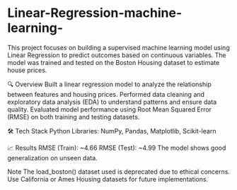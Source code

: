 # Linear-Regression-machine-learning-

This project focuses on building a supervised machine learning model using Linear Regression to predict outcomes based on continuous variables. The model was trained and tested on the Boston Housing dataset to estimate house prices.

🔍 Overview
Built a linear regression model to analyze the relationship between features and housing prices.
Performed data cleaning and exploratory data analysis (EDA) to understand patterns and ensure data quality.
Evaluated model performance using Root Mean Squared Error (RMSE) on both training and testing datasets.

🛠️ Tech Stack
Python
Libraries: NumPy, Pandas, Matplotlib, Scikit-learn

📈 Results
RMSE (Train): ~4.66
RMSE (Test): ~4.99
The model shows good generalization on unseen data.

Note
The load_boston() dataset used is deprecated due to ethical concerns. Use California or Ames Housing datasets for future implementations.
